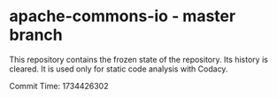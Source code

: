 # apache-commons-io - master branch

This repository contains the frozen state of the repository.
Its history is cleared. It is used only for static code
analysis with Codacy.

Commit Time: 1734426302